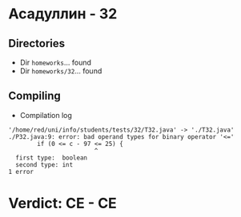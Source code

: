 # Асадуллин - 32
## Directories
- Dir `homeworks`... found
- Dir `homeworks/32`... found
## Compiling
- Compilation log
```
'/home/red/uni/info/students/tests/32/T32.java' -> './T32.java'
./P32.java:9: error: bad operand types for binary operator '<='
		if (0 <= c - 97 <= 25) {
		                ^
  first type:  boolean
  second type: int
1 error

```
# Verdict: **CE** - CE
